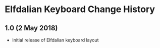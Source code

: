Elfdalian Keyboard Change History
=======================

1.0 (2 May 2018)
-----------------

* Initial release of Elfdalian keyboard layout
